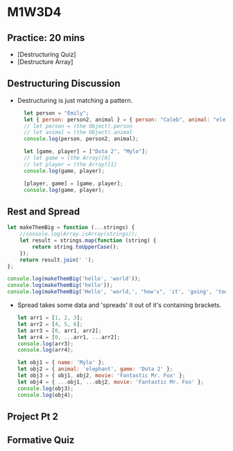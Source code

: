 # M1W3D4

## Practice: 20 mins

- [Destructuring Quiz]
- [Destructure Array]

## Destructuring Discussion

- Destructuring is just matching a pattern.

  ```js
    let person = "Emily";
    let { person: person2, animal } = { person: "Caleb", animal: "elephant" };
    // let person = (the Object).person
    // let animal = (the Object).animal
    console.log(person, person2, animal);

    let [game, player] = ["Dota 2", "Mylo"];
    // let game = (the Array)[0]
    // let player = (the Array)[1]
    console.log(game, player);

    [player, game] = [game, player];
    console.log(game, player);
  ```

## Rest and Spread

  ```js
  let makeThemBig = function (...strings) {
      //console.log(Array.isArray(strings));
      let result = strings.map(function (string) {
          return string.toUpperCase();
      });
      return result.join(' ');
  };

  console.log(makeThemBig('hello', 'world'));
  console.log(makeThemBig('hello'));
  console.log(makeThemBig('Hello', 'world,', "how's", 'it', 'going', 'today?'));
  ```

- Spread takes some data and 'spreads' it out of it's containing brackets.

  ```js
  let arr1 = [1, 2, 3];
  let arr2 = [4, 5, 6];
  let arr3 = [0, arr1, arr2];
  let arr4 = [0, ...arr1, ...arr2];
  console.log(arr3);
  console.log(arr4);

  let obj1 = { name: 'Mylo' };
  let obj2 = { animal: 'elephant', game: 'Dota 2' };
  let obj3 = { obj1, obj2, movie: 'Fantastic Mr. Fox' };
  let obj4 = { ...obj1, ...obj2, movie: 'Fantastic Mr. Fox' };
  console.log(obj3);
  console.log(obj4);
  ```

## Project Pt 2

## Formative Quiz
